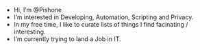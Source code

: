  - Hi, I’m @Pishone
 - I’m interested in Developing, Automation, Scripting and Privacy.
 - In my free time, I like to curate lists of things I find facinating / interesting.
 - I’m currently trying to land a Job in IT.

<!---
Pishone/Pishone is a ✨ special ✨ repository because its `README.md` (this file) appears on your GitHub profile.
You can click the Preview link to take a look at your changes.
--->
